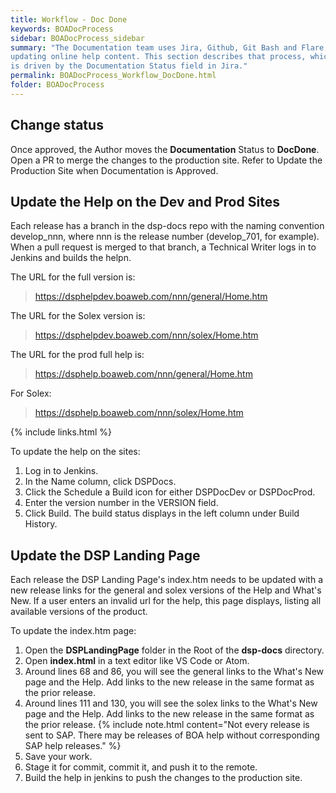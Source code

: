 ```yaml
---
title: Workflow - Doc Done
keywords: BOADocProcess
sidebar: BOADocProcess_sidebar
summary: "The Documentation team uses Jira, Github, Git Bash and Flare when
updating online help content. This section describes that process, which
is driven by the Documentation Status field in Jira."
permalink: BOADocProcess_Workflow_DocDone.html
folder: BOADocProcess
---
```

## Change status

Once approved, the Author moves the **Documentation** Status to **DocDone**. Open a PR to merge the changes to the production site. Refer to Update the Production Site when Documentation is Approved.

## Update the Help on the Dev and Prod Sites

Each release has a branch in the dsp-docs repo with the naming convention develop\_nnn, where nnn is the release number (develop\_701, for example). When a pull request is merged to that branch, a Technical Writer logs in to Jenkins and builds the helpn.

The URL for the full version is:

> https://dsphelpdev.boaweb.com/nnn/general/Home.htm

The URL for the Solex version is:

> https://dsphelpdev.boaweb.com/nnn/solex/Home.htm

The URL for the prod full help is:

> https://dsphelp.boaweb.com/nnn/general/Home.htm

For Solex:

> https://dsphelp.boaweb.com/nnn/solex/Home.htm

{% include links.html %}

To update the help on the sites:
1.  Log in to Jenkins.
2.  In the Name column, click DSPDocs.
3.  Click  the Schedule a Build icon for either DSPDocDev or DSPDocProd.
4.  Enter the version number in the VERSION field.
5.  Click Build. 
The build status displays in the left column under Build History. 

## Update the DSP Landing Page

Each release the DSP Landing Page's index.htm needs to be updated with a new release links for the general and solex versions of the Help and What's New. If a user enters an invalid url for the help, this page displays, listing all available versions of the product. 

To update the index.htm page:
1. Open the **DSPLandingPage** folder in the Root of the **dsp-docs** directory.
2. Open **index.html** in a text editor like VS Code or Atom.
3. Around lines 68 and 86, you will see the general links to the What's New page and the Help. Add links to the new release in the same format as the prior release.
4. Around lines 111 and 130, you will see the solex links to the What's New page and the Help. Add links to the new release in the same format as the prior release. 
   {% include note.html content="Not every release is sent to SAP. There may be releases of BOA help without corresponding SAP help  releases." %} 
5. Save your work.
6. Stage it for commit, commit it, and push it to the remote.
7. Build the help in jenkins to push the changes to the production site. 
